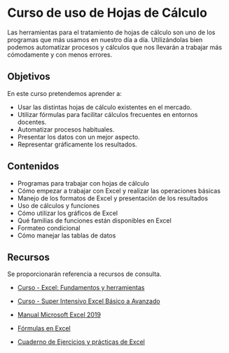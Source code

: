 # Curso de uso de Hojas de Cálculo

Las herramientas para el tratamiento de hojas de cálculo son uno de los programas que más usamos en nuestro día a día. Utilizándolas bien podemos automatizar procesos y cálculos que nos llevarán a trabajar más cómodamente y con menos errores.

## Objetivos

En este curso pretendemos aprender a:

* Usar las distintas hojas de cálculo existentes en el mercado.
* Utilizar fórmulas para facilitar cálculos frecuentes en entornos docentes.
* Automatizar procesos habituales.
* Presentar los datos con un mejor aspecto.
* Representar gráficamente los resultados.

## Contenidos

* Programas para trabajar con hojas de cálculo
* Cómo empezar a trabajar con Excel y realizar las operaciones básicas
* Manejo de los formatos de Excel y presentación de los resultados
* Uso de cálculos y funciones
* Cómo utilizar los gráficos de Excel
* Qué familias de funciones están disponibles en Excel
* Formateo condicional
* Cómo manejar las tablas de datos


## Recursos

Se proporcionarán referencia a recursos de consulta.

* [Curso - Excel: Fundamentos y herramientas](https://courses.edx.org/courses/course-v1:UPValenciaX+xls101x+1T2021/course/)

* [Curso - Super Intensivo Excel Básico a Avanzado](https://www.udemy.com/course/super-intensivo-excel-basico-a-avanzado-gratis/learn/lecture/17476634#overview)

* [Manual Microsoft Excel 2019](cursosexcelgratis.online/wp-content/uploads/2020/03/manual-microsoft-excel-2010.pdf)

* [Fórmulas en Excel](https://www.cursosexcelgratis.online/wp-content/uploads/2020/03/Formulas-EXCEL.pdf)

* [Cuaderno de Ejercicios y prácticas de Excel](https://www.cursosexcelgratis.online/wp-content/uploads/2020/03/ejercicios-y-practicas-excel-avanzando.pdf)